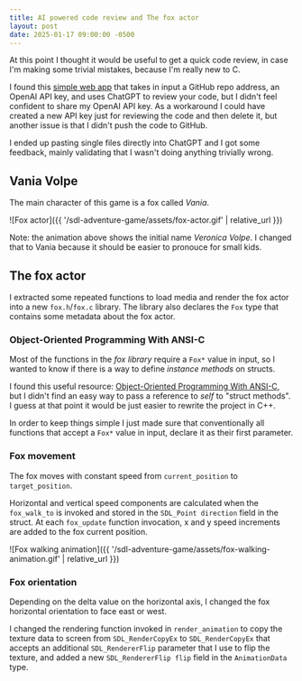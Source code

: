 ```yaml
---
title: AI powered code review and The fox actor
layout: post
date: 2025-01-17 09:00:00 -0500
---
```


At this point I thought it would be useful to get a quick code review, in case I'm making some trivial mistakes, because I'm really new to C.

I found this [simple web app](https://github.com/domvwt/chatgpt-code-review) that takes in input a GitHub repo address, an OpenAI API key, and uses ChatGPT to review your code, but I didn't feel confident to share my OpenAI API key. As a workaround I could have created a new API key just for reviewing the code and then delete it, but another issue is that I didn't push the code to GitHub.

I ended up pasting single files directly into ChatGPT and I got some feedback, mainly validating that I wasn't doing anything trivially wrong.

## Vania Volpe

The main character of this game is a fox called *Vania*.

![Fox actor]({{ '/sdl-adventure-game/assets/fox-actor.gif' | relative_url }})

Note: the animation above shows the initial name *Veronica Volpe*. I changed that to Vania because it should be easier to pronouce for small kids.

## The fox actor

I extracted some repeated functions to load media and render the fox actor into a new `fox.h`/`fox.c` library. The library also declares the `Fox` type that contains some metadata about the fox actor.

### Object-Oriented Programming With ANSI-C

Most of the functions in the *fox library* require a `Fox*` value in input, so I wanted to know if there is a way to define *instance methods* on structs.

I found this useful resource: [Object-Oriented Programming With ANSI-C](https://www.cs.rit.edu/~ats/books/ooc.pdf), but I didn't find an easy way to pass a reference to *self* to "struct methods". I guess at that point it would be just easier to rewrite the project in C++.

In order to keep things simple I just made sure that conventionally all functions that accept a `Fox*` value in input, declare it as their first parameter.

### Fox movement

The fox moves with constant speed from `current_position` to `target_position`.

Horizontal and vertical speed components are calculated when the `fox_walk_to` is invoked and stored in the `SDL_Point direction` field in the struct. At each `fox_update` function invocation, x and y speed increments are added to the fox current position.

![Fox walking animation]({{ '/sdl-adventure-game/assets/fox-walking-animation.gif' | relative_url }})

### Fox orientation

Depending on the delta value on the horizontal axis, I changed the fox horizontal orientation to face east or west.

I changed the rendering function invoked in `render_animation` to copy the texture data to screen from `SDL_RenderCopyEx` to `SDL_RenderCopyEx` that accepts an additional `SDL_RendererFlip` parameter that I use to flip the texture, and added a new `SDL_RendererFlip flip` field in the `AnimationData` type.
